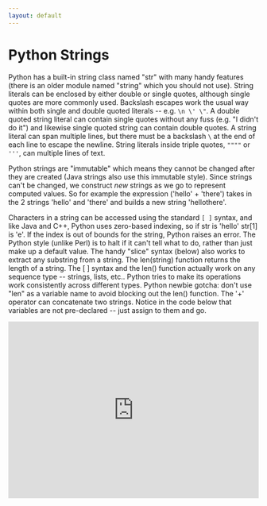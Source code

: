 ```yaml
---
layout: default
---
```


# Python Strings

Python has a built-in string class named "str" with many handy features (there is an older module named "string" which you should not use). String literals can be enclosed by either double or single quotes, although single quotes are more commonly used. Backslash escapes work the usual way within both single and double quoted literals -- e.g. `\n \' \"`. A double quoted string literal can contain single quotes without any fuss (e.g. "I didn't do it") and likewise single quoted string can contain double quotes. A string literal can span multiple lines, but there must be a backslash `\` at the end of each line to escape the newline. String literals inside triple quotes, `""""` or `'''`, can multiple lines of text.

Python strings are "immutable" which means they cannot be changed after they are created (Java strings also use this immutable style). Since strings can't be changed, we construct *new* strings as we go to represent computed values. So for example the expression ('hello' + 'there') takes in the 2 strings 'hello' and 'there' and builds a new string 'hellothere'.

Characters in a string can be accessed using the standard `[ ]` syntax, and like Java and C++, Python uses zero-based indexing, so if str is 'hello' str[1] is 'e'. If the index is out of bounds for the string, Python raises an error. The Python style (unlike Perl) is to halt if it can't tell what to do, rather than just make up a default value. The handy "slice" syntax (below) also works to extract any substring from a string. The len(string) function returns the length of a string. The  [ ] syntax and the len() function actually work on any sequence type -- strings, lists, etc.. Python tries to make its operations work consistently across different types. Python newbie gotcha: don't use "len" as a variable name to avoid blocking out the len() function. The '+' operator can concatenate two strings. Notice in the code below that variables are not pre-declared -- just assign to them and go.

<iframe src="https://dev.trinket.io/embed/console/53987d86a825c9e6edf29de9" width="100%" height="356" frameborder="0" marginwidth="0" marginheight="0" allowfullscreen/>

Unlike Java, the '+' does not automatically convert numbers or other types to string form. The str() function converts values to a string form so they can be combined with other strings.

<iframe src="https://dev.trinket.io/embed/console/53987de298597f5d6f415efb" width="100%" height="356" frameborder="0" marginwidth="0" marginheight="0" allowfullscreen/>

For numbers, the standard operators, `+`, `/`, `*` work in the usual way. There is no `++` operator,  but `+=`, `-=`, etc. work. If you want integer division, it is most correct to use 2 slashes -- e.g. `6 // 5` is `1` (previous to python 3000, a single `/` does int division with ints anyway, but moving forward `//` is the preferred way to indicate that you want int division.)

The `print` operator prints out one or more python items followed by a newline (leave a trailing comma at the end of the items to inhibit the newline). A "raw" string literal is prefixed by an 'r' and passes all the chars through without special treatment of backslashes, so r'x\nx' evaluates to the length-4 string 'x\nx'. A 'u' prefix allows you to write a unicode string literal (Python has lots of other unicode support features -- see the docs below).

<iframe src="https://dev.trinket.io/embed/console/53987f97a825c9e6edf29dea" width="100%" height="356" frameborder="0" marginwidth="0" marginheight="0" allowfullscreen/>

### String Methods

Here are some of the most common string methods. A method is like a function, but it runs "on" an object. If the variable s is a string, then the code s.lower() runs the lower() method on that string object and returns the result (this idea of a method running on an object is one of the basic ideas that make up Object Oriented Programming, OOP). Here are some of the most common string methods:

*   s.lower(), s.upper() -- returns the lowercase or uppercase version of the string
*   s.strip() -- returns a string with whitespace removed from the start and end
*   s.isalpha()/s.isdigit()/s.isspace()... -- tests if all the string chars are in the various character classes
*   s.startswith('other'), s.endswith('other') -- tests if the string starts or ends with the given other string
*   s.find('other') -- searches for the given other string (not a regular expression) within s, and returns the first index where it begins or -1 if not found
*   s.replace('old', 'new') -- returns a string where all occurrences of 'old' have been replaced by 'new'
*   s.split('delim') -- returns a list of substrings separated by the given delimiter. The delimiter is not a regular expression, it's just text. 'aaa,bbb,ccc'.split(',') -&gt; ['aaa', 'bbb', 'ccc']. As a convenient special case s.split() (with no arguments) splits on all whitespace chars.
*   s.join(list) -- opposite of split(), joins the elements in the given list together using the string as the delimiter. e.g. '---'.join(['aaa', 'bbb', 'ccc']) -&gt; aaa---bbb---ccc

A google search for "python str" should lead you to the official [python.org string methods](http://docs.python.org/library/stdtypes.html#string-methods) which lists all the str methods.

Python does not have a separate character type. Instead an expression like s[8] returns a string-length-1 containing the character. With that string-length-1, the operators ==, &lt;=, ... all work as you would expect, so mostly you don't need to know that Python does not have a separate scalar "char" type.

### String Slices

The "slice" syntax is a handy way to refer to sub-parts of sequences -- typically strings and lists. The slice s[start:end] is the elements beginning at start and extending up to but not including end. the Suppose we have s = "Hello"

![the string ](/edu/python/images/hello.png)

*   s[1:4] is 'ell' -- chars starting at index 1 and extending up to but not including index 4

*   s[1:] is 'ello' -- omitting either index defaults to the start or end of the string

*   s[:] is 'Hello' -- omitting both always gives us a copy of the whole thing (this is the pythonic way to copy a sequence like a string or list)

*   s[1:100] is 'ello' -- an index that is too big is truncated down to the string length

The standard zero-based index numbers give easy access to chars near the start of the string. As an alternative, Python uses negative numbers to give easy access to the chars at the end of the string: s[-1] is the last char 'o', s[-2] is 'l' the next-to-last char, and so on. Negative index numbers count back from the end of the string:

*   s[-1] is 'o' -- last char (1st from the end)
*   s[-4] is 'e' -- 4th from the end

*   s[:-3] is 'He' -- going up to but not including the last 3 chars.

*   s[-3:] is 'llo' -- starting with the 3rd char from the end and extending to the end of the string.

It is a neat truism of slices that for any index n, `s[:n] + s[n:] == s`. This works even for n negative or out of bounds. Or put another way s[:n] and s[n:] always partition the string into two string parts, conserving all the characters. As we'll see in the list section later, slices work with lists too.

### String %

Python has a printf()-like facility to put together a string. The % operator takes a printf-type format string on the left (%d int, %s string, %f/%g floating point), and the matching values in a tuple on the right (a tuple is made of values separated by commas, typically grouped inside parenthesis):

<pre class="prettyprint"><span class="pln">&nbsp; </span><span class="com"># % operator</span><span class="pln">
&nbsp; text </span><span class="pun">=</span><span class="pln"> </span><span class="str">"%d little pigs come out or I'll %s and %s and %s"</span><span class="pln"> </span><span class="pun">%</span><span class="pln"> </span><span class="pun">(</span><span class="lit">3</span><span class="pun">,</span><span class="pln"> </span><span class="str">'huff'</span><span class="pun">,</span><span class="pln"> </span><span class="str">'puff'</span><span class="pun">,</span><span class="pln"> </span><span class="str">'blow down'</span><span class="pun">)</span></pre>

The above line is kind of long -- suppose you want to break it into separate lines. You cannot just split the line after the '%' as you might in other languages, since by default Python treats each line as a separate statement (on the plus side, this is why we don't need to type semi-colons on each line). To fix this, enclose the whole expression in an outer set of parenthesis -- then the expression is allowed to span multiple lines. This code-across-lines technique works with the various grouping constructs detailed below: ( ), [ ], { }.

<pre class="prettyprint"><span class="pln">&nbsp; </span><span class="com"># add parens to make the long-line work:</span><span class="pln">
&nbsp; text </span><span class="pun">=</span><span class="pln"> </span><span class="pun">(</span><span class="str">"%d little pigs come out or I'll %s and %s and %s"</span><span class="pln"> </span><span class="pun">%</span><span class="pln">
&nbsp; &nbsp; </span><span class="pun">(</span><span class="lit">3</span><span class="pun">,</span><span class="pln"> </span><span class="str">'huff'</span><span class="pun">,</span><span class="pln"> </span><span class="str">'puff'</span><span class="pun">,</span><span class="pln"> </span><span class="str">'blow down'</span><span class="pun">))</span></pre>

### i18n Strings (Unicode)

Regular Python strings are *not* unicode, they are just plain bytes. To create a unicode string, use the 'u' prefix on the string literal:

<pre class="prettyprint"><span class="pun">&gt;</span><span class="pln"> ustring </span><span class="pun">=</span><span class="pln"> u</span><span class="str">'A unicode \u018e string \xf1'</span><span class="pln">
</span><span class="pun">&gt;</span><span class="pln"> ustring
u</span><span class="str">'A unicode \u018e string \xf1'</span></pre>

A unicode string is a different type of object from regular "str" string, but the unicode string is compatible (they share the common superclass "basestring"), and the various libraries such as  regular expressions work correctly if passed a unicode string instead of a regular string.

To convert a unicode string to bytes with an encoding such as 'utf-8', call the ustring.encode('utf-8') method on the unicode string. Going the other direction, the unicode(s, encoding) function converts encoded plain bytes to a unicode string:

<pre class="prettyprint"><span class="com">## (unistring from above contains a unicode string)</span><span class="pln">
</span><span class="pun">&gt;</span><span class="pln"> s </span><span class="pun">=</span><span class="pln"> unistring</span><span class="pun">.</span><span class="pln">encode</span><span class="pun">(</span><span class="str">'utf-8'</span><span class="pun">)</span><span class="pln">
</span><span class="pun">&gt;</span><span class="pln"> s
</span><span class="str">'A unicode \xc6\x8e string \xc3\xb1'</span><span class="pln"> &nbsp;</span><span class="com">## bytes of utf-8 encoding</span><span class="pln">
</span><span class="pun">&gt;</span><span class="pln"> t </span><span class="pun">=</span><span class="pln"> unicode</span><span class="pun">(</span><span class="pln">s</span><span class="pun">,</span><span class="pln"> </span><span class="str">'utf-8'</span><span class="pun">)</span><span class="pln"> &nbsp; &nbsp; &nbsp; &nbsp; &nbsp; &nbsp; </span><span class="com">## Convert bytes back to a unicode string</span><span class="pln">
</span><span class="pun">&gt;</span><span class="pln"> t </span><span class="pun">==</span><span class="pln"> unistring &nbsp; &nbsp; &nbsp; &nbsp; &nbsp; &nbsp; &nbsp; &nbsp; &nbsp; &nbsp; &nbsp;</span><span class="com">## It's the same as the original, yay!</span><span class="pln">
</span>

<span class="kwd">True</span>
</pre>

The built-in print does not work fully with unicode strings. You can encode() first to print in utf-8 or whatever. In the file-reading section, there's an example that shows how to open a text file with some encoding and read out unicode strings. Note that unicode handling is one area where Python 3000 is significantly cleaned up vs. Python 2.x behavior described here.

## If Statement

Python does not use { } to enclose blocks of code for if/loops/function etc.. Instead, Python uses the colon (:) and indentation/whitespace to group statements. The boolean test for an if does not need to be in parenthesis (big difference from C++/Java), and it can have *elif* and *else* clauses (mnemonic: the word "elif" is the same length as the word "else").

Any value can be used as an if-test. The "zero" values all count as false: None, 0, empty string, empty list, empty dictionary. There is also a Boolean type with two values: True and False (converted to an int, these are 1 and 0). Python has the usual comparison operations: ==, !=, &lt;, &lt;=, &gt;, &gt;=. Unlike Java and C, == is overloaded to work correctly with strings. The boolean operators are the spelled out words *and*, *or*, *not* (Python does not use the C-style &amp;&amp; || !). Here's what the code might look like for a policeman pulling over a speeder -- notice how each block of then/else statements starts with a : and the statements are grouped by their indentation:

<pre class="prettyprint"><span class="pln">&nbsp; </span><span class="kwd">if</span><span class="pln"> speed </span><span class="pun">&gt;=</span><span class="pln"> </span><span class="lit">80</span><span class="pun">:</span><span class="pln">
&nbsp; &nbsp; </span><span class="kwd">print</span><span class="pln"> </span><span class="str">'License and registration please'</span><span class="pln">
&nbsp; &nbsp; </span><span class="kwd">if</span><span class="pln"> mood </span><span class="pun">==</span><span class="pln"> </span><span class="str">'terrible'</span><span class="pln"> </span><span class="kwd">or</span><span class="pln"> speed </span><span class="pun">&gt;=</span><span class="pln"> </span><span class="lit">100</span><span class="pun">:</span><span class="pln">
&nbsp; &nbsp; &nbsp; </span><span class="kwd">print</span><span class="pln"> </span><span class="str">'You have the right to remain silent.'</span><span class="pln">
&nbsp; &nbsp; </span><span class="kwd">elif</span><span class="pln"> mood </span><span class="pun">==</span><span class="pln"> </span><span class="str">'bad'</span><span class="pln"> </span><span class="kwd">or</span><span class="pln"> speed </span><span class="pun">&gt;=</span><span class="pln"> </span><span class="lit">90</span><span class="pun">:</span><span class="pln">
&nbsp; &nbsp; &nbsp; </span><span class="kwd">print</span><span class="pln"> </span><span class="str">"I'm going to have to write you a ticket."</span><span class="pln">
&nbsp; &nbsp; &nbsp; write_ticket</span><span class="pun">()</span><span class="pln">
&nbsp; &nbsp; </span><span class="kwd">else</span><span class="pun">:</span><span class="pln">
&nbsp; &nbsp; &nbsp; </span><span class="kwd">print</span><span class="pln"> </span><span class="str">"Let's try to keep it under 80 ok?"</span></pre>

I find that omitting the ":" is my most common syntax mistake when typing in the above sort of code, probably since that's an additional thing to type vs. my C++/Java habits. Also, don't put the boolean test in parens -- that's a C/Java habit. If the code is short, you can put the code on the same line after ":", like this (this applies to functions, loops, etc. also), although some people feel it's more readable to space things out on separate lines.

<pre class="prettyprint"><span class="pln">&nbsp; </span><span class="kwd">if</span><span class="pln"> speed </span><span class="pun">&gt;=</span><span class="pln"> </span><span class="lit">80</span><span class="pun">:</span><span class="pln"> </span><span class="kwd">print</span><span class="pln"> </span><span class="str">'You are so busted'</span><span class="pln">
&nbsp; </span><span class="kwd">else</span><span class="pun">:</span><span class="pln"> </span><span class="kwd">print</span><span class="pln"> </span><span class="str">'Have a nice day'</span></pre>

## Exercise: string1.py

To practice the material in this section, try the **string1.py** exercise in the [Basic Exercises](/edu/python/exercises/basic)
